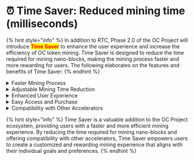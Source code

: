 # ⏰ Time Saver: Reduced mining time (milliseconds)

{% hint style="info" %}
In addition to RTC, Phase 2.0 of the OC Project will introduce <mark style="color:red;">**Time Saver**</mark> to enhance the user experience and increase the efficiency of OC token mining. Time Saver is designed to reduce the time required for mining nano-blocks, making the mining process faster and more rewarding for users. The following elaborates on the features and benefits of Time Saver:
{% endhint %}

<details>

<summary>Faster Mining Process</summary>

Time Saver reduces the time required to mine each nano-block, enabling users to complete mining tasks more quickly. This increased speed allows miners to potentially earn more OC tokens in a shorter period, which can be advantageous for dedicated miners aiming to optimize their mining operations.

</details>

<details>

<summary>Adjustable Mining Time Reduction</summary>

The reduction in mining time provided by Time Saver is measured in milliseconds. Users can purchase multiple instances of Time Saver to further reduce the time required for mining nano-blocks. This level of customization enables miners to tailor their mining experience according to their individual preferences and requirements.

</details>

<details>

<summary>Enhanced User Experience</summary>

By reducing the time required for mining nano-blocks, Timer Saver enhances the overall user experience within the OC Project. This feature encourages greater participation and engagement from users and fosters a sense of achievement, as they can witness more tangible results from their mining efforts.

</details>

<details>

<summary>Easy Access and Purchase</summary>

Time Saver can be purchased using OC tokens, ensuring easy access for users within the OC Project ecosystem. By acquiring OC tokens through mining, staking, or trading, users can seamlessly invest in Time Saver to improve their mining performance.

</details>

<details>

<summary>Compatibility with Other Accelerators</summary>

Time Saver can be used in conjunction with other accelerators available in Phase 2.0, such as RTC (continuous mining without "Start Mining" button) and Nano-Bot (simultaneous mining of other nano-blocks). This compatibility allows users to create a personalized and efficient mining experience that caters to their specific needs.

</details>

{% hint style="info" %}
Time Saver is a valuable addition to the OC Project ecosystem, providing users with a faster and more efficient mining experience. By reducing the time required for mining nano-blocks and offering compatibility with other accelerators, Time Saver empowers users to create a customized and rewarding mining experience that aligns with their individual goals and preferences.
{% endhint %}
